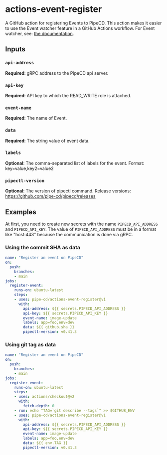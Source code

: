 # actions-event-register
A GitHub action for registering Events to PipeCD. This action makes it easier to use the Event watcher feature in a GitHub Actions workflow.
For Event watcher, see: [the documentation](https://pipecd.dev/docs/user-guide/event-watcher).

## Inputs

### `api-address`

**Required**: gRPC address to the PipeCD api server.

### `api-key`

**Required**: API key to which the READ_WRITE role is attached.

### `event-name`

**Required**: The name of Event.

### `data`

**Required**: The string value of event data.

### `labels`

**Optional**: The comma-separated list of labels for the event. Format: key=value,key2=value2

### `pipectl-version`

**Optional**: The version of pipectl command. Release versions: https://github.com/pipe-cd/pipecd/releases

## Examples
At first, you need to create new secrets with the name `PIPECD_API_ADDRESS` and `PIPECD_API_KEY`.
The value of `PIPECD_API_ADDRESS` must be in a format like "host:443" because the communication is done via gRPC.

### Using the commit SHA as data

```yaml
name: "Register an event on PipeCD"
on:
  push:
    branches:
    - main
jobs:
  register-event:
    runs-on: ubuntu-latest
    steps:
    - uses: pipe-cd/actions-event-register@v1
      with:
        api-address: ${{ secrets.PIPECD_API_ADDRESS }}
        api-key: ${{ secrets.PIPECD_API_KEY }}
        event-name: image-update
        labels: app=foo,env=dev
        data: ${{ github.sha }}
        pipectl-version: v0.41.3
```

### Using git tag as data

```yaml
name: "Register an event on PipeCD"
on:
  push:
    branches:
    - main
jobs:
  register-event:
    runs-on: ubuntu-latest
    steps:
    - uses: actions/checkout@v2
      with:
        fetch-depth: 0
    - run: echo "TAG=`git describe --tags`" >> $GITHUB_ENV
    - uses: pipe-cd/actions-event-register@v1
      with:
        api-address: ${{ secrets.PIPECD_API_ADDRESS }}
        api-key: ${{ secrets.PIPECD_API_KEY }}
        event-name: image-update
        labels: app=foo,env=dev
        data: ${{ env.TAG }}
        pipectl-version: v0.41.3
```
